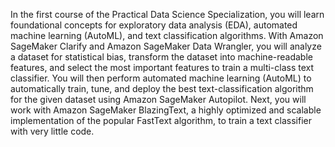 
In the first course of the Practical Data Science Specialization, you will learn foundational concepts for exploratory data analysis (EDA), automated machine learning (AutoML), and text classification algorithms. With Amazon SageMaker Clarify and Amazon SageMaker Data Wrangler, you will analyze a dataset for statistical bias, transform the dataset into machine-readable features, and select the most important features to train a multi-class text classifier. You will then perform automated machine learning (AutoML) to automatically train, tune, and deploy the best text-classification algorithm for the given dataset using Amazon SageMaker Autopilot. Next, you will work with Amazon SageMaker BlazingText, a highly optimized and scalable implementation of the popular FastText algorithm, to train a text classifier with very little code.
